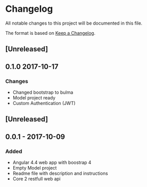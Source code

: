 # Changelog
All notable changes to this project will be documented in this file.

The format is based on [Keep a Changelog](http://keepachangelog.com/en/1.0.0/).

## [Unreleased]
## 0.1.0 2017-10-17
### Changes
- Changed bootstrap to bulma
- Model project ready 
- Custom Authentication (JWT)

## [Unreleased]
## 0.0.1 - 2017-10-09
### Added
- Angular 4.4 web app with boostrap 4
- Empty Model project
- Readme file with description and instructions
- Core 2 restfull web api
